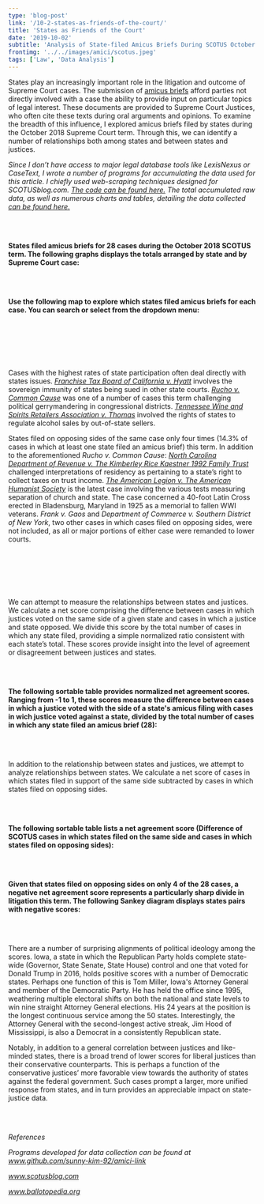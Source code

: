 ```yaml
---
type: 'blog-post'
link: '/10-2-states-as-friends-of-the-court/'
title: 'States as Friends of the Court'
date: '2019-10-02'
subtitle: 'Analysis of State-filed Amicus Briefs During SCOTUS October 2018 Term'
frontimg: '../../images/amici/scotus.jpeg'
tags: ['Law', 'Data Analysis']
---
```


States play an increasingly important role in the litigation and outcome of Supreme Court cases. The submission of [amicus briefs](http://www.techlawjournal.com/glossary/legal/amicus.htm) afford parties not directly involved with a case the ability to provide input on particular topics of legal interest. These documents are provided to Supreme Court Justices, who often cite these texts during oral arguments and opinions. To examine the breadth of this influence, I explored amicus briefs filed by states during the October 2018 Supreme Court term. Through this, we can identify a number of relationships both among states and between states and justices.

*Since I don’t have access to major legal database tools like LexisNexus or CaseText, I wrote a number of programs for accumulating the data used for this article. I chiefly used web-scraping techniques designed for SCOTUSblog.com. [The code can be found here.](https://github.com/sunny-kim-92/amici-link) The total accumulated raw data, as well as numerous charts and tables, detailing the data collected [can be found here.](https://docs.google.com/spreadsheets/d/19ms2JFLqjp2bGO2YD_4uz_V35Wy2kYkLSMb_2pixFb0/edit?usp=sharing)*


<br></br>

**States filed amicus briefs for 28 cases during the October 2018 SCOTUS term. The following graphs displays the totals arranged by state and by Supreme Court case:**

<amici-total-bar></amici-total-bar>
<case-bar></case-bar>

<br></br>

**Use the following map to explore which states filed amicus briefs for each case. You can search or select from the dropdown menu:**

<us-case-map></us-case-map>

<br></br>

<br></br>

Cases with the highest rates of state participation often deal directly with states issues. *[Franchise Tax Board of California v. Hyatt](https://www.scotusblog.com/case-files/cases/franchise-tax-board-of-california-v-hyatt-2/)* involves the sovereign immunity of states being sued in other state courts. *[Rucho v. Common Cause](https://www.scotusblog.com/case-files/cases/rucho-v-common-cause-2/)* was one of a number of cases this term challenging political gerrymandering in congressional districts. *[Tennessee Wine and Spirits Retailers Association v. Thomas](https://www.scotusblog.com/case-files/cases/tennessee-wine-spirits-retailers-association-v-blair/)* involved the rights of states to regulate alcohol sales by out-of-state sellers.

States filed on opposing sides of the same case only four times (14.3% of cases in which at least one state filed an amicus brief) this term. In addition to the aforementioned *Rucho v. Common Cause*: *[North Carolina Department of Revenue v. The Kimberley Rice Kaestner 1992 Family Trust](https://www.scotusblog.com/case-files/cases/franchise-tax-board-of-california-v-hyatt-2/)* challenged interpretations of residency as pertaining to a state’s right to collect taxes on trust income. *[The American Legion v. The American Humanist Society](https://www.scotusblog.com/case-files/cases/the-american-legion-v-american-humanist-association/)* is the latest case involving the various tests measuring separation of church and state. The case concerned a 40-foot Latin Cross erected in Bladensburg, Maryland in 1925 as a memorial to fallen WWI veterans. *Frank v. Gaos* and *Department of Commerce v. Southern District of New York*, two other cases in which cases filed on opposing sides, were not included, as all or major portions of either case were remanded to lower courts.

<both-bar></both-bar>

<br></br>

<br></br>

We can attempt to measure the relationships between states and justices. We calculate a net score comprising the difference between cases in which justices voted on the same side of a given state and cases in which a justice and state opposed. We divide this score by the total number of cases in which any state filed, providing a simple normalized ratio consistent with each state’s total. These scores provide insight into the level of agreement or disagreement between justices and states.

<br></br>

**The following sortable table provides normalized net agreement scores. Ranging from -1 to 1, these scores measure the difference between cases in which a justice voted with the side of a state's amicus filing with cases in wich justice voted against a state, divided by the total number of cases in which any state filed an amicus brief (28):**

<justice-table></justice-table>

<br></br>

In addition to the relationship between states and justices, we attempt to analyze relationships between states. We calculate a net score of cases in which states filed in support of the same side subtracted by cases in which states filed on opposing sides.

<br></br>

**The following sortable table lists a net agreement score (Difference of SCOTUS cases in which states filed on the same side and cases in which states filed on opposing sides):**

<comorb-table></comorb-table>

<br></br>

**Given that states filed on opposing sides on only 4 of the 28 cases, a negative net agreement score represents a particularly sharp divide in litigation this term. The following Sankey diagram displays states pairs with negative scores:**

<sankey-chart></sankey-chart>

<br></br>

There are a number of surprising alignments of political ideology among the scores. Iowa, a state in which the Republican Party holds complete state-wide (Governor, State Senate, State House) control and one that voted for Donald Trump in 2016, holds positive scores with a number of Democratic states. Perhaps one function of this is Tom Miller, Iowa's Attorney General and member of the Democratic Party. He has held the office since 1995, weathering multiple electoral shifts on both the national and state levels to win nine straight Attorney General elections. His 24 years at the position is the longest continuous service among the 50 states. Interestingly, the Attorney General with the second-longest active streak, Jim Hood of Mississippi, is also a Democrat in a consistently Republican state.

Notably, in addition to a general correlation between justices and like-minded states, there is a broad trend of lower scores for liberal justices than their conservative counterparts. This is perhaps a function of the conservative justices’ more favorable view towards the authority of states against the federal government. Such cases prompt a larger, more unified response from states, and in turn provides an appreciable impact on state-justice data.

<br></br>

*References*

*Programs developed for data collection can be found at www.github.com/sunny-kim-92/amici-link*

*www.scotusblog.com*

*www.ballotopedia.org*